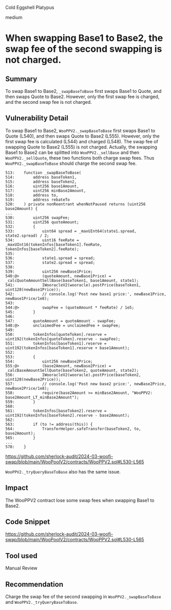 Cold Eggshell Platypus

medium

# When swapping Base1 to Base2, the swap fee of the second swapping is not charged.

## Summary
To swap Base1 to Base2, `_swapBaseToBase` first swaps Base1 to Quote, and then swaps Quote to Base2. However, only the first swap fee is charged, and the second swap fee is not charged.

## Vulnerability Detail
To swap Base1 to Base2, `WooPPV2._swapBaseToBase` first swaps Base1 to Quote (L540), and then swaps Quote to Base2 (L555). However, only the first swap fee is calculated (L544) and charged (L548). The swap fee of swapping Quote to Base2 (L555) is not charged. Actually, the swapping Base1 to Base2 can be splitted into `WooPPV2._sellBase` and then `WooPPV2._sellQuote`, these two functions both charge swap fees. Thus `WooPPV2._swapBaseToBase` should charge the second swap fee.
```solidity
513:    function _swapBaseToBase(
514:        address baseToken1,
515:        address baseToken2,
516:        uint256 base1Amount,
517:        uint256 minBase2Amount,
518:        address to,
519:        address rebateTo
520:    ) private nonReentrant whenNotPaused returns (uint256 base2Amount) {
...
530:        uint256 swapFee;
531:        uint256 quoteAmount;
532:        {
533:            uint64 spread = _maxUInt64(state1.spread, state2.spread) / 2;
534:            uint16 feeRate = _maxUInt16(tokenInfos[baseToken1].feeRate, tokenInfos[baseToken2].feeRate);
535:
536:            state1.spread = spread;
537:            state2.spread = spread;
538:
539:            uint256 newBase1Price;
540:@>          (quoteAmount, newBase1Price) = _calcQuoteAmountSellBase(baseToken1, base1Amount, state1);
541:            IWooracleV2(wooracle).postPrice(baseToken1, uint128(newBase1Price));
542:            // console.log('Post new base1 price:', newBase1Price, newBase1Price/1e8);
543:
544:@>          swapFee = (quoteAmount * feeRate) / 1e5;
545:        }
546:
547:        quoteAmount = quoteAmount - swapFee;
548:@>      unclaimedFee = unclaimedFee + swapFee;
549:
550:        tokenInfos[quoteToken].reserve = uint192(tokenInfos[quoteToken].reserve - swapFee);
551:        tokenInfos[baseToken1].reserve = uint192(tokenInfos[baseToken1].reserve + base1Amount);
552:
553:        {
554:            uint256 newBase2Price;
555:@>          (base2Amount, newBase2Price) = _calcBaseAmountSellQuote(baseToken2, quoteAmount, state2);
556:            IWooracleV2(wooracle).postPrice(baseToken2, uint128(newBase2Price));
557:            // console.log('Post new base2 price:', newBase2Price, newBase2Price/1e8);
558:            require(base2Amount >= minBase2Amount, "WooPPV2: base2Amount_LT_minBase2Amount");
559:        }
560:
561:        tokenInfos[baseToken2].reserve = uint192(tokenInfos[baseToken2].reserve - base2Amount);
562:
563:        if (to != address(this)) {
564:            TransferHelper.safeTransfer(baseToken2, to, base2Amount);
565:        }
...
578:    }
```
https://github.com/sherlock-audit/2024-03-woofi-swap/blob/main/WooPoolV2/contracts/WooPPV2.sol#L530-L565

`WooPPV2._tryQueryBaseToBase` also has the same issue.

## Impact
The WooPPV2 contract lose some swap fees when swapping Base1 to Base2.

## Code Snippet
https://github.com/sherlock-audit/2024-03-woofi-swap/blob/main/WooPoolV2/contracts/WooPPV2.sol#L530-L565

## Tool used

Manual Review

## Recommendation
Charge the swap fee of the second swapping in `WooPPV2._swapBaseToBase` and `WooPPV2._tryQueryBaseToBase`.